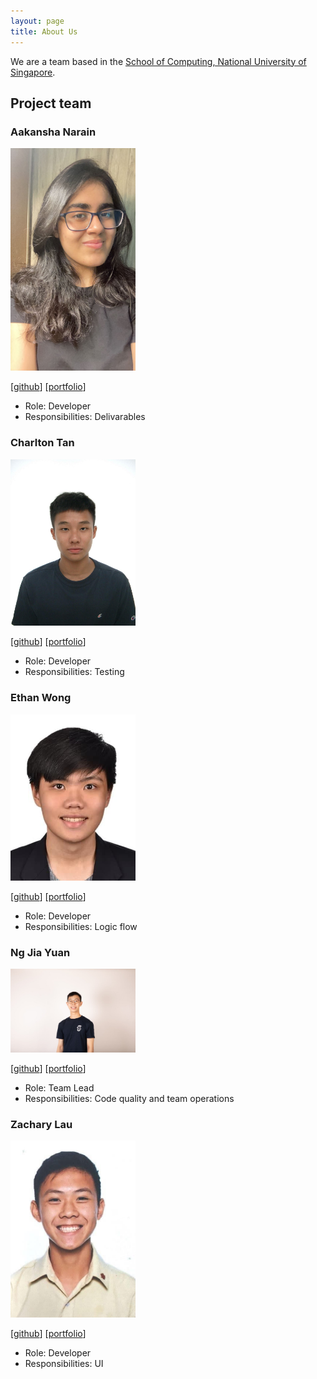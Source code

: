 ```yaml
---
layout: page
title: About Us
---
```


We are a team based in the [School of Computing, National University of Singapore](http://www.comp.nus.edu.sg).

## Project team

### Aakansha Narain

<img src="images/developerPhotos/aakanshanarain.png" width="200px">

[[github](https://github.com/aakanshanarain)]
[[portfolio](team/aakanshanarain.md)]

* Role: Developer
* Responsibilities: Delivarables
### Charlton Tan

<img src="images/developerPhotos/charltonator.png" width="200px">

[[github](http://github.com/charltonator)]
[[portfolio](team/charltonator.md)]

* Role: Developer
* Responsibilities: Testing

### Ethan Wong

<img src="images/developerPhotos/ethanwong6362.png" width="200px">

[[github](http://github.com/ethanwong6362)]
[[portfolio](team/ethanwong6362.md)]

* Role: Developer
* Responsibilities: Logic flow

### Ng Jia Yuan

<img src="images/developerPhotos/ngjiayuan.png" width="200px">

[[github](http://github.com/ngjiayuan)]
[[portfolio](team/ngjiayuan.md)]

* Role: Team Lead
* Responsibilities: Code quality and team operations

### Zachary Lau

<img src="images/developerPhotos/zacharylwy.png" width="200px">

[[github](http://github.com/zacharylwy)]
[[portfolio](team/zacharylwy.md)]

* Role: Developer
* Responsibilities: UI
